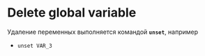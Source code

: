 # Delete global variable

Удаление переменных выполняется командой **`unset`**, например

- `unset VAR_3`
